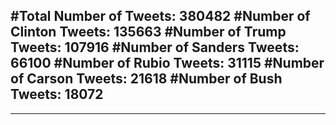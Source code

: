 #Total Number of Tweets: 380482 
#Number of Clinton Tweets: 135663
#Number of Trump Tweets: 107916
#Number of Sanders Tweets: 66100
#Number of Rubio Tweets: 31115
#Number of Carson Tweets: 21618
#Number of Bush Tweets: 18072
---
---
